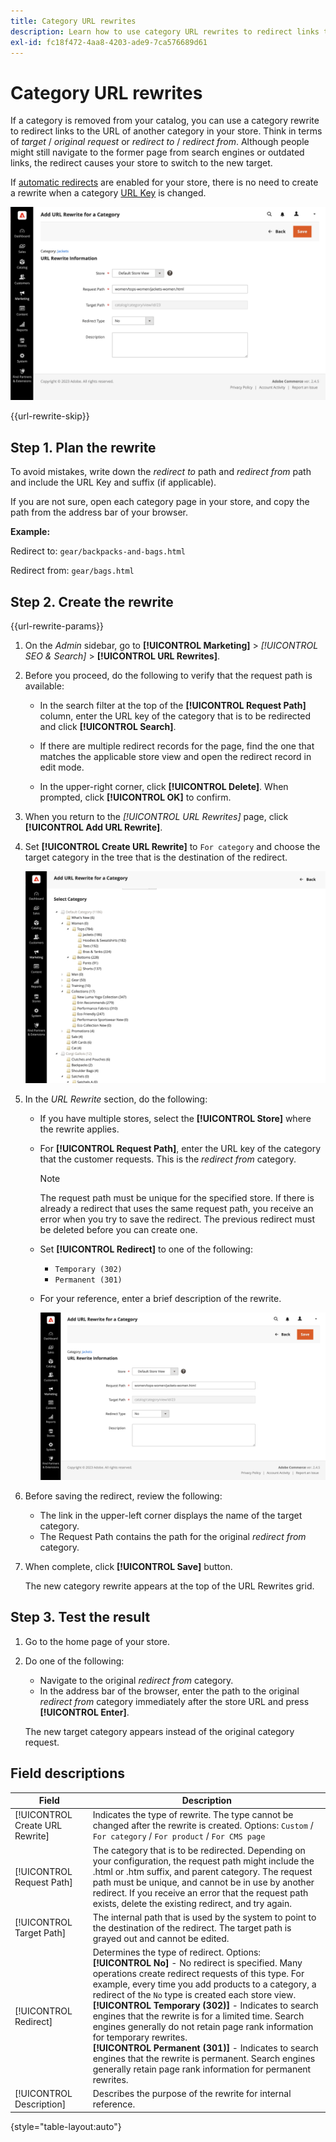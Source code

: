 ```yaml
---
title: Category URL rewrites
description: Learn how to use category URL rewrites to redirect links to the URL of another category in your Commerce store.
exl-id: fc18f472-4aa8-4203-ade9-7ca576689d61
---
```

# Category URL rewrites

If a category is removed from your catalog, you can use a category rewrite to redirect links to the URL of another category in your store. Think in terms of _target_ / _original request_  or _redirect to_ / _redirect from_. Although people might still navigate to the former page from search engines or outdated links, the redirect causes your store to switch to the new target.

If [automatic redirects](url-redirect-product-automatic.md) are enabled for your store, there is no need to create a rewrite when a category [URL Key](../catalog/catalog-urls.md) is changed.

![Add URL rewrite for category](./assets/url-rewrite-for-category.png)<!-- zoom -->

{{url-rewrite-skip}}

## Step 1. Plan the rewrite

To avoid mistakes, write down the _redirect to_ path and _redirect from_ path and include the URL Key and suffix (if applicable).

If you are not sure, open each category page in your store, and copy the path from the address bar of your browser.

**Example:**

Redirect to: `gear/backpacks-and-bags.html`

Redirect from: `gear/bags.html`

## Step 2. Create the rewrite

{{url-rewrite-params}}

1. On the _Admin_ sidebar, go to **[!UICONTROL Marketing]** > _[!UICONTROL SEO & Search]_ > **[!UICONTROL URL Rewrites]**.

1. Before you proceed, do the following to verify that the request path is available:

   - In the search filter at the top of the **[!UICONTROL Request Path]** column, enter the URL key of the category that is to be redirected and click **[!UICONTROL Search]**.

   - If there are multiple redirect records for the page, find the one that matches the applicable store view and open the redirect record in edit mode.

   - In the upper-right corner, click **[!UICONTROL Delete]**. When prompted, click **[!UICONTROL OK]** to confirm.

1. When you return to the _[!UICONTROL URL Rewrites]_ page, click **[!UICONTROL Add URL Rewrite]**.

1. Set **[!UICONTROL Create URL Rewrite]** to `For category` and choose the target category in the tree that is the destination of the redirect.

   ![URL rewrite - choose category](./assets/url-rewrite-category-choose.png)<!-- zoom -->

1. In the _URL Rewrite_ section, do the following:

   - If you have multiple stores, select the **[!UICONTROL Store]** where the rewrite applies.

   - For **[!UICONTROL Request Path]**, enter the URL key of the category that the customer requests. This is the _redirect from_ category.

      >[!NOTE]
      >
      >The request path must be unique for the specified store. If there is already a redirect that uses the same request path, you receive an error when you try to save the redirect. The previous redirect must be deleted before you can create one.

   - Set **[!UICONTROL Redirect]** to one of the following:

      - `Temporary (302)`
      - `Permanent (301)`

   - For your reference, enter a brief description of the rewrite.

      ![Category URL rewrite - settings](./assets/url-rewrite-category-information.png)<!-- zoom -->

1. Before saving the redirect, review the following:

   - The link in the upper-left corner displays the name of the target category.
   - The Request Path contains the path for the original _redirect from_ category.

1. When complete, click **[!UICONTROL Save]** button.

   The new category rewrite appears at the top of the URL Rewrites grid.

## Step 3. Test the result

1. Go to the home page of your store.

1. Do one of the following:

   - Navigate to the original _redirect from_ category.
   - In the address bar of the browser, enter the path to the original _redirect from_ category immediately after the store URL and press **[!UICONTROL Enter]**.

   The new target category appears instead of the original category request.

## Field descriptions

|Field|Description|
|--- |--- |
|[!UICONTROL Create URL Rewrite]|Indicates the type of rewrite. The type cannot be changed after the rewrite is created. Options: `Custom` / `For category` / `For product` / `For CMS page`|
|[!UICONTROL Request Path]|The category that is to be redirected. Depending on your configuration, the request path might include the .html or .htm suffix, and parent category. The request path must be unique, and cannot be in use by another redirect. If you receive an error that the request path exists, delete the existing redirect, and try again.|
|[!UICONTROL Target Path]|The internal path that is used by the system to point to the destination of the redirect. The target path is grayed out and cannot be edited.|
|[!UICONTROL Redirect]|Determines the type of redirect. Options: <br/>**[!UICONTROL No]** - No redirect is specified. Many operations create redirect requests of this type. For example, every time you add products to a category, a redirect of the `No` type is created each store view. <br/>**[!UICONTROL Temporary (302)]** - Indicates to search engines that the rewrite is for a limited time. Search engines generally do not retain page rank information for temporary rewrites. <br/>**[!UICONTROL Permanent (301)]** - Indicates to search engines that the rewrite is permanent. Search engines generally retain page rank information for permanent rewrites.|
|[!UICONTROL Description]|Describes the purpose of the rewrite for internal reference.|

{style="table-layout:auto"}
